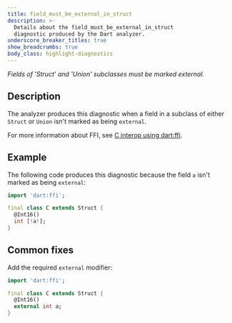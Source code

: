 ```yaml
---
title: field_must_be_external_in_struct
description: >-
  Details about the field_must_be_external_in_struct
  diagnostic produced by the Dart analyzer.
underscore_breaker_titles: true
show_breadcrumbs: true
body_class: highlight-diagnostics
---
```


_Fields of 'Struct' and 'Union' subclasses must be marked external._

## Description

The analyzer produces this diagnostic when a field in a subclass of either
`Struct` or `Union` isn't marked as being `external`.

For more information about FFI, see [C interop using dart:ffi][ffi].

## Example

The following code produces this diagnostic because the field `a` isn't
marked as being `external`:

```dart
import 'dart:ffi';

final class C extends Struct {
  @Int16()
  int [!a!];
}
```

## Common fixes

Add the required `external` modifier:

```dart
import 'dart:ffi';

final class C extends Struct {
  @Int16()
  external int a;
}
```

[ffi]: /interop/c-interop
